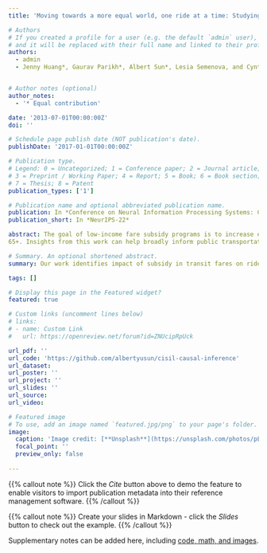 ```yaml
---
title: 'Moving towards a more equal world, one ride at a time: Studying Public Transportation Initiatives using interpretable causal inference'

# Authors
# If you created a profile for a user (e.g. the default `admin` user), write the username (folder name) here
# and it will be replaced with their full name and linked to their profile.
authors:
  - admin
  - Jenny Huang*, Gaurav Parikh*, Albert Sun*, Lesia Semenova, and Cynthia Rudin


# Author notes (optional)
author_notes:
  - '* Equal contribution'

date: '2013-07-01T00:00:00Z'
doi: ''

# Schedule page publish date (NOT publication's date).
publishDate: '2017-01-01T00:00:00Z'

# Publication type.
# Legend: 0 = Uncategorized; 1 = Conference paper; 2 = Journal article;
# 3 = Preprint / Working Paper; 4 = Report; 5 = Book; 6 = Book section;
# 7 = Thesis; 8 = Patent
publication_types: ['1']

# Publication name and optional abbreviated publication name.
publication: In *Conference on Neural Information Processing Systems: Causality for Real-world Impact*
publication_short: In *NeurIPS-22*

abstract: The goal of low-income fare subsidy programs is to increase equitable access to public transit, and in doing so, increase access to jobs, housing, education and other essential resources. King County Metro, one of the largest transit providers focused on equitable public transit, has been innovative in launching new programs for low-income riders. However, due to the observational nature of data on ridership behavior in King County, evaluating the effectiveness of such innovative policies is difficult. In this work, we used seven datasets from a variety of sources, and used a recent interpretable machine-learning-based causal inference matching method called FLAME to evaluate one of King County Metro’s largest programs implemented in 2020: the Subsidized Annual Pass (SAP). Using FLAME, we construct high-quality matched groups and identify features that are important for predicting ridership and re-enrollment. Our analysis provides feedback for policy-makers on what type of interventions might be effective in improving access to transit. In particular, we found that SAP is effective in increasing long-term ridership and re-enrollment. Notably, there are pronounced positive treatment effects in populations that have higher access to public transit and jobs. Treatment effects are also more pronounced in the Asian population and in individuals ages
65+. Insights from this work can help broadly inform public transportation policy decisions and generalize broadly to other cities and other forms of transportation.

# Summary. An optional shortened abstract.
summary: Our work identifies impact of subsidy in transit fares on ridership behaviour, and gives insight on how to formulate policy to make cities more equitable through policy intervention that increases transit access.

tags: []

# Display this page in the Featured widget?
featured: true

# Custom links (uncomment lines below)
# links:
# - name: Custom Link
#   url: https://openreview.net/forum?id=ZNUcipRpUck

url_pdf: ''
url_code: 'https://github.com/albertyusun/cisil-causal-inference'
url_dataset:
url_poster: ''
url_project: ''
url_slides: ''
url_source:
url_video:

# Featured image
# To use, add an image named `featured.jpg/png` to your page's folder.
image:
  caption: 'Image credit: [**Unsplash**](https://unsplash.com/photos/pLCdAaMFLTE)'
  focal_point: ''
  preview_only: false
  
---
```


{{% callout note %}}
Click the _Cite_ button above to demo the feature to enable visitors to import publication metadata into their reference management software.
{{% /callout %}}

{{% callout note %}}
Create your slides in Markdown - click the _Slides_ button to check out the example.
{{% /callout %}}

Supplementary notes can be added here, including [code, math, and images](https://wowchemy.com/docs/writing-markdown-latex/).

